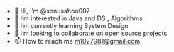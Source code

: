 - 👋 Hi, I’m @sonusahoo007
- 👀 I’m interested in Java and DS , Algorithms
- 🌱 I’m currently learning System Design
- 💞️ I’m looking to collaborate on open source projects
- 📫 How to reach me m1027981@gmail.com

<!---
sonusahoo007/sonusahoo007 is a ✨ special ✨ repository because its `README.md` (this file) appears on your GitHub profile.
You can click the Preview link to take a look at your changes.
--->
